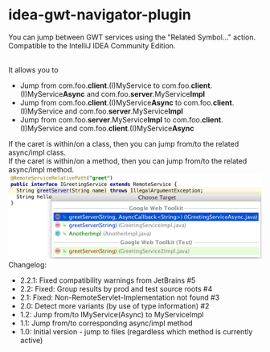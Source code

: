 # idea-gwt-navigator-plugin
    
You can jump between GWT services using the "Related Symbol..." action.
Compatible to the IntelliJ IDEA Community Edition.

<br>
It allows you to
<ul>
<li>Jump from com.foo.<b>client</b>.(I)MyService             to com.foo.<b>client</b>.(I)MyService<b>Async</b> and com.foo.<b>server</b>.MyService<b>Impl</b></li>
<li>Jump from com.foo.<b>client</b>.(I)MyService<b>Async</b> to com.foo.<b>client</b>.(I)MyService and com.foo.<b>server</b>.MyService<b>Impl</b></li>
<li>Jump from com.foo.<b>server</b>.MyService<b>Impl</b>  to com.foo.<b>client</b>.(I)MyService and com.foo.<b>client</b>.(I)MyService<b>Async</b></li>
</ul>
If the caret is within/on a class, then you can jump from/to the related async/impl class. <br>
If the caret is within/on a method, then you can jump from/to the related async/impl method.<br>

<img src="https://raw.githubusercontent.com/markiewb/idea-gwt-navigator-plugin/master/doc/screenshot3.png"/>
<br>
Changelog:
<ul>
<li> 2.2.1: Fixed compatibility warnings from JetBrains #5</li>
<li> 2.2: Fixed: Group results by prod and test source roots #4</li>
<li> 2.1: Fixed: Non-RemoteServlet-Implementation not found #3</li>
<li> 2.0: Detect more variants (by use of type information) #2</li>
<li> 1.2: Jump from/to IMyService(Async) to MyServiceImpl</li>
<li> 1.1: Jump from/to corresponding async/impl method</li>
<li> 1.0: Initial version - jump to files (regardless which method is currently active)</li>
</ul>
